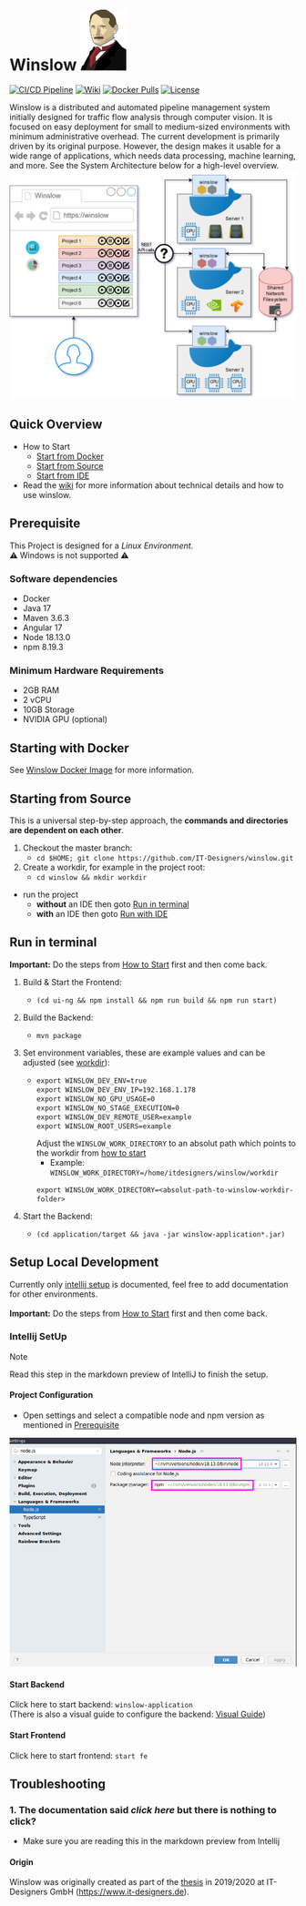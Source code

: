 # Winslow <img src="docs/images/winslow_friendly_flipped.png" alt="winslow log" width="80">

[![CI/CD Pipeline](https://github.com/IT-Designers/winslow/actions/workflows/github-ci.yaml/badge.svg)](https://github.com/IT-Designers/winslow/actions/workflows/github-ci.yaml)
[![Wiki](https://img.shields.io/badge/Wiki-Read%20More-blue)](https://github.com/IT-Designers/winslow/wiki)
[![Docker Pulls](https://img.shields.io/docker/pulls/itdesigners1/winslow?logo=docker)](https://hub.docker.com/r/itdesigners1/winslow)
[![License](https://img.shields.io/badge/license-MIT%2FApache--2.0-blue.svg)](https://github.com/IT-Designers/winslow/blob/253-create-github-wiki-page/LICENSE)

Winslow is a distributed and automated pipeline management system initially designed for traffic flow analysis through computer vision.
It is focused on easy deployment for small to medium-sized environments with minimum administrative overhead.
The current development is primarily driven by its original purpose.
However, the design makes it usable for a wide range of applications, which needs data processing, machine learning, and more.
See the System Architecture below for a high-level overview.
![architecture.png](docs%2Fimg%2Farchitecture.png)

## Quick Overview
* How to Start
    * [Start from Docker](README.md#Starting-with-Docker)
    * [Start from Source](README.md#Starting-from-Source)
    * [Start from IDE](README.md#Setup-Local-Development)
* Read the [wiki](https://github.com/IT-Designers/winslow/wiki) for more information about technical details and how to use winslow.

## Prerequisite
This Project is designed for a _Linux Environment_. <br>
:warning: Windows is not supported :warning:

### Software dependencies
* Docker
* Java 17
* Maven 3.6.3
* Angular 17
* Node 18.13.0
* npm 8.19.3

### Minimum Hardware Requirements
* 2GB RAM
* 2 vCPU
* 10GB Storage
* NVIDIA GPU (optional)


## Starting with Docker
See [Winslow Docker Image](node/README.md#Winslow-Docker-Image) for more information.
## Starting from Source
This is a universal step-by-step approach, the **commands and directories are dependent on each other**.
1. Checkout the master branch:
    * `cd $HOME; git clone https://github.com/IT-Designers/winslow.git`
1. Create a workdir, for example in the project root:
    * `cd winslow && mkdir workdir`
* run the project 
  * **without** an IDE then goto [Run in terminal](README.md#run-in-terminal)
  * **with** an IDE then goto [Run with IDE](README.md#setup-local-development)
## Run in terminal
**Important:** Do the steps from [How to Start](README.md#how-to-start) first and then come back.
1. Build & Start the Frontend:
   * `(cd ui-ng && npm install && npm run build && npm run start)`
1. Build the Backend:
   * `mvn package`
1. Set environment variables, these are example values and can be adjusted (see [workdir](README.md#required)):

   * 
     ```
     export WINSLOW_DEV_ENV=true
     export WINSLOW_DEV_ENV_IP=192.168.1.178
     export WINSLOW_NO_GPU_USAGE=0
     export WINSLOW_NO_STAGE_EXECUTION=0
     export WINSLOW_DEV_REMOTE_USER=example
     export WINSLOW_ROOT_USERS=example
     ```
     Adjust the `WINSLOW_WORK_DIRECTORY` to an absolut path which points to the workdir from [how to start](README.md#how-to-start) <br>
       - Example: `WINSLOW_WORK_DIRECTORY=/home/itdesigners/winslow/workdir`
     ```
     export WINSLOW_WORK_DIRECTORY=<absolut-path-to-winslow-workdir-folder>
     ```
1. Start the Backend:
     * `(cd application/target && java -jar winslow-application*.jar)`

## Setup Local Development
Currently only [intellij setup](README.md#intellij-setup) is documented, feel free to add documentation for other environments. <br>
<br>
**Important:** Do the steps from [How to Start](README.md#how-to-start) first and then come back.
### Intellij SetUp
> [!NOTE]
> Read this step in the markdown preview of IntelliJ to finish the setup.
#### Project Configuration
* Open settings and select a compatible node and npm version as mentioned in [Prerequisite](README.md#software-dependencies)

![node_npm_version.png](docs/images/node_npm_version.png)

#### Start Backend
Click here to start backend: `winslow-application`
<br>
(There is also a visual guide to configure the backend: [Visual Guide](docs/visual_guide.md#configure-backend))

#### Start Frontend
Click here to start frontend: `start fe`

## Troubleshooting
### 1. The documentation said _click here_ but there is nothing to click?
* Make sure you are reading this in the markdown preview from Intellij

#### Origin
Winslow was originally created as part of the [thesis](https://github.com/kellerkindt/master-thesis/blob/master/main.pdf) in 2019/2020 at IT-Designers GmbH (https://www.it-designers.de).

